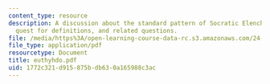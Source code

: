 ```yaml
---
content_type: resource
description: A discussion about the standard pattern of Socratic Elenchus, the Socratic
  quest for definitions, and related questions.
file: /media/https%3A/open-learning-course-data-rc.s3.amazonaws.com/24-200-ancient-philosophy-fall-2004/1772c321d915875bdb630a165988c3ac_euthyhdo.pdf
file_type: application/pdf
resourcetype: Document
title: euthyhdo.pdf
uid: 1772c321-d915-875b-db63-0a165988c3ac
---
```

